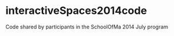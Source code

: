 interactiveSpaces2014code
=========================

Code shared by participants in the SchoolOfMa 2014 July program
